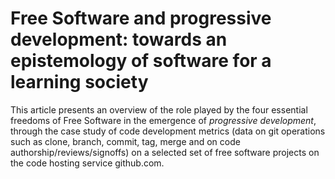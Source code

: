 Free Software and progressive development: towards an epistemology of software for a learning society
=====================================================================================================

This article presents an overview of the role played by the four essential freedoms of Free Software
in the emergence of *progressive development*, through the case study of code development metrics
(data on git operations such as clone, branch, commit, tag, merge and on code
authorship/reviews/signoffs) on a selected set of free software projects on the code hosting service
github.com.